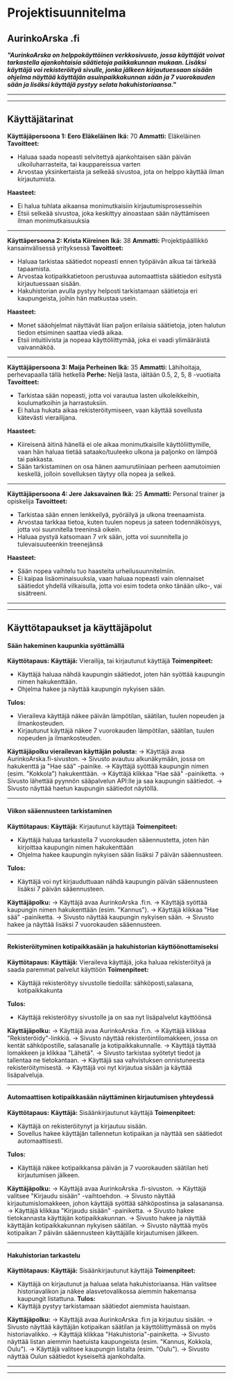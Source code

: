 # Projektisuunnitelma

## AurinkoArska .fi
***"AurinkoArska on helppokäyttöinen verkkosivusto, jossa käyttäjät voivat tarkastella ajankohtaisia säätietoja paikkakunnan mukaan. Lisäksi käyttäjä voi rekisteröityä sivulle, jonka jälkeen kirjautuessaan sisään ohjelma näyttää käyttäjän asuinpaikkakunnan sään ja 7 vuorokauden sään ja lisäksi käyttäjä pystyy selata hakuhistoriaansa."***

---
---
## Käyttäjätarinat
**Käyttäjäpersoona 1: Eero Eläkeläinen**
 **Ikä:** 70
 **Ammatti:** Eläkeläinen
 **Tavoitteet:**
   * Haluaa saada nopeasti selvitettyä ajankohtaisen sään päivän ulkoiluharrasteita, tai kauppareissua varten
   * Arvostaa yksinkertaista ja selkeää sivustoa, jota on helppo käyttää ilman kirjautumista.

 **Haasteet:**
   * Ei halua tuhlata aikaansa monimutkaisiin kirjautumisprosesseihin
   * Etsii selkeää sivustoa, joka keskittyy ainoastaan sään näyttämiseen ilman monimutkaisuuksia
---
**Käyttäpersoona 2: Krista Kiireinen**
 **Ikä:** 38
 **Ammatti:** Projektipäällikkö kansainvälisessä yrityksessä
 **Tavoitteet:**
   * Haluaa tarkistaa säätiedot nopeasti ennen työpäivän alkua tai tärkeää tapaamista.
   * Arvostaa kotipaikkatietoon perustuvaa automaattista säätiedon esitystä kirjautuessaan sisään.
   * Hakuhistorian avulla pystyy helposti tarkistamaan säätietoja eri kaupungeista, joihin hän matkustaa usein.

 **Haasteet:**
   * Monet sääohjelmat näyttävät liian paljon erilaisia säätietoja, joten halutun tiedon etsiminen saattaa viedä aikaa.
   * Etsii intuitiivista ja nopeaa käyttöliittymää, joka ei vaadi ylimääräistä vaivannäköä.
---
**Käyttäjäpersoona 3: Maija Perheinen**
 **Ikä:** 35
 **Ammatti:** Lähihoitaja, perhevapaalla tällä hetkellä
 **Perhe:** Neljä lasta, iältään 0.5, 2, 5, 8 -vuotiaita
 **Tavoitteet:**
   * Tarkistaa sään nopeasti, jotta voi varautua lasten ulkoleikkeihin, koulumatkoihin ja harrastuksiin.
   * Ei halua hukata aikaa rekisteröitymiseen, vaan käyttää sovellusta kätevästi vierailijana.

 **Haasteet:**
   * Kiireisenä äitinä hänellä ei ole aikaa monimutkaisille käyttöliittymille, vaan hän haluaa tietää sataako/tuuleeko ulkona ja paljonko on lämpöä tai pakkasta.
   * Sään tarkistaminen on osa hänen aamurutiiniaan perheen aamutoimien keskellä, jolloin sovelluksen täytyy olla nopea ja selkeä.
---
**Käyttäjäpersoona 4: Jere Jaksavainen**
 **Ikä:** 25
 **Ammatti:** Personal trainer ja opiskelija
 **Tavoitteet:**
   * Tarkistaa sään ennen lenkkeilyä, pyöräilyä ja ulkona treenaamista.
   * Arvostaa tarkkaa tietoa, kuten tuulen nopeus ja sateen todennäköisyys, jotta voi suunnitella treeninsä oikein.
   * Haluaa pystyä katsomaan 7 vrk sään, jotta voi suunnitella jo tulevaisuuteenkin treenejänsä

 **Haasteet:**
   * Sään nopea vaihtelu tuo haasteita urheilusuunnitelmiin.
   * Ei kaipaa lisäominaisuuksia, vaan haluaa nopeasti vain olennaiset säätiedot yhdellä vilkaisulla, jotta voi esim todeta onko tänään ulko-, vai sisätreeni.

---
---

## Käyttötapaukset ja käyttäjäpolut

#### Sään hakeminen kaupunkia syöttämällä
 **Käyttötapaus:**
 **Käyttäjä:** Vierailija, tai kirjautunut käyttäjä
 **Toimenpiteet:** 
   * Käyttäjä haluaa nähdä kaupungin säätiedot, joten hän syöttää kaupungin nimen hakukenttään.
   * Ohjelma hakee ja näyttää kaupungin nykyisen sään.

 **Tulos:**
   * Vieraileva käyttäjä näkee päivän lämpötilan, säätilan, tuulen nopeuden ja ilmankosteuden.
   * Kirjautunut käyttäjä näkee 7 vuorokauden lämpötilan, säätilan, tuulen nopeuden ja ilmankosteuden.

 **Käyttäjäpolku vierailevan käyttäjän polusta:**
 → Käyttäjä avaa AurinkoArska.fi-sivuston. 
 → Sivusto avautuu alkunäkymään, jossa on hakukenttä ja "Hae sää" -painike. 
 → Käyttäjä syöttää kaupungin nimen (esim. "Kokkola") hakukenttään. 
 → Käyttäjä klikkaa "Hae sää" -painiketta. 
 → Sivusto lähettää pyynnön sääpalvelun API:lle ja saa kaupungin säätiedot. 
 → Sivusto näyttää haetun kaupungin säätiedot näytöllä.

---

#### Viikon sääennusteen tarkistaminen
 **Käyttötapaus:**
 **Käyttäjä:** Kirjautunut käyttäjä 
 **Toimenpiteet:** 
 * Käyttäjä haluaa tarkastella 7 vuorokauden sääennustetta, joten hän kirjoittaa kaupungin nimen hakukenttään
 * Ohjelma hakee kaupungin nykyisen sään lisäksi 7 päivän sääennusteen. 
 
 **Tulos:**
 * Käyttäjä voi nyt kirjauduttuaan nähdä kaupungin päivän sääennusteen lisäksi 7 päivän sääennusteen. 
 
 **Käyttäjäpolku:** 
 → Käyttäjä avaa AurinkoArska .fi:n. 
 → Käyttäjä syöttää kaupungin nimen hakukenttään (esim. "Kannus"). 
 → Käyttäjä klikkaa "Hae sää" -painiketta. 
 → Sivusto näyttää kaupungin nykyisen sään. 
 → Sivusto hakee ja näyttää lisäksi 7 vuorokauden sääennusteen.

---

#### Rekisteröityminen kotipaikkasään ja hakuhistorian käyttöönottamiseksi
 **Käyttötapaus:**
 **Käyttäjä:** Vieraileva käyttäjä, joka haluaa rekisteröityä ja saada paremmat palvelut käyttöön
 **Toimenpiteet:**
   * Käyttäjä rekisteröityy sivustolle tiedoilla: sähköposti,salasana, kotipaikkakunta

 **Tulos:**
   * Käyttäjä rekisteröityy sivustolle ja on saa nyt lisäpalvelut käyttöönsä

 **Käyttäjäpolku:** 
 → Käyttäjä avaa AurinkoArska .fi:n. 
 → Käyttäjä klikkaa "Rekisteröidy"-linkkiä. 
 → Sivusto näyttää rekisteröintilomakkeen, jossa on kentät sähköpostille, salasanalle ja kotipaikkakunnalle. 
 → Käyttäjä täyttää lomakkeen ja klikkaa "Lähetä". 
 → Sivusto tarkistaa syötetyt tiedot ja tallentaa ne tietokantaan. 
 → Käyttäjä saa vahvistuksen onnistuneesta rekisteröitymisestä. 
 → Käyttäjä voi nyt kirjautua sisään ja käyttää lisäpalveluja.

---

#### Automaattisen kotipaikkasään näyttäminen kirjautumisen yhteydessä
 **Käyttötapaus:**
 **Käyttäjä:** Sisäänkirjautunut käyttäjä
 **Toimenpiteet:**
   * Käyttäjä on rekisteröitynyt ja kirjautuu sisään.
   * Sovellus hakee käyttäjän tallennetun kotipaikan ja näyttää sen säätiedot automaattisesti.

 **Tulos:**
   * Käyttäjä näkee kotipaikkansa päivän ja 7 vuorokauden säätilan heti kirjautumisen jälkeen.

 **Käyttäjäpolku:** 
 → Käyttäjä avaa AurinkoArska .fi-sivuston. 
 → Käyttäjä valitsee "Kirjaudu sisään" -vaihtoehdon. 
 → Sivusto näyttää kirjautumislomakkeen, johon käyttäjä syöttää sähköpostinsa ja salasanansa. 
 → Käyttäjä klikkaa "Kirjaudu sisään" -painiketta. 
 → Sivusto hakee tietokannasta käyttäjän kotipaikkakunnan. 
 → Sivusto hakee ja näyttää käyttäjän kotipaikkakunnan nykyisen säätilan. 
 → Sivusto näyttää myös kotipaikan 7 päivän sääennusteen käyttäjälle kirjautumisen jälkeen.

---

#### Hakuhistorian tarkastelu
 **Käyttötapaus:**
 **Käyttäjä:** Sisäänkirjautunut käyttäjä
 **Toimenpiteet:**
   * Käyttäjä on kirjautunut ja haluaa selata hakuhistoriaansa. Hän valitsee historiavalikon ja näkee alasvetovalikossa aiemmin hakemansa kaupungit listattuna.
 **Tulos:**
   * Käyttäjä pystyy tarkistamaan säätiedot aiemmista hauistaan.

 **Käyttäjäpolku:** 
 → Käyttäjä avaa AurinkoArska .fi:n ja kirjautuu sisään. 
 → Sivusto näyttää käyttäjän kotipaikan säätilan ja käyttöliittymässä on myös historiavalikko. 
 → Käyttäjä klikkaa "Hakuhistoria"-painiketta. 
 → Sivusto näyttää listan aiemmin haetuista kaupungeista (esim. "Kannus, Kokkola, Oulu"). 
 → Käyttäjä valitsee kaupungin listalta (esim. "Oulu"). 
 → Sivusto näyttää Oulun säätiedot kyseiseltä ajankohdalta.

---
---
